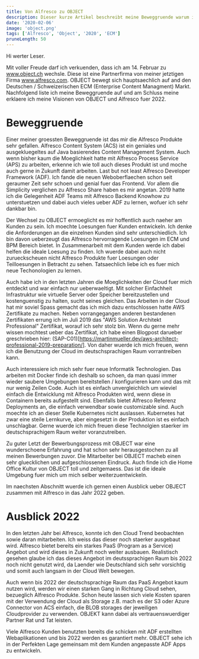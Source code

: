 ```yaml
---
title: Von Alfresco zu OBJECT
description: Dieser kurze Artikel beschreibt meine Beweggruende warum ich nach OBJECT gewechselt bin 
date: '2020-02-06'
image: 'object.png'
tags: ['Alfresco', 'Object', '2020', 'ECM']
pruneLength: 50
---
```


Hi werter Leser.

Mit voller Freude darf ich verkuenden, dass ich am 14. Februar zu www.object.ch wechsle. Diese ist eine Partnerfirma von meiner jetztigen Firma www.alfresco.com. OBJECT bewegt sich hauptsaechlich auf and den Deutschen / Schweizerischen ECM (Enterprise Content Managment) Markt. Nachfolgend liste ich meine Beweggruende auf und am Schluss meine erklaere ich meine Visionen von OBJECT und Alfresco fuer 2022.

# Beweggruende
Einer meiner groessten Beweggruende ist das mir die Alfresco Produkte sehr gefallen. Alfresco Content System (ACS) ist ein geniales und ausgekluegeltes auf Java basierendes Content Management System. Auch wenn bisher kaum die Moeglichkeit hatte mit Alfresco Process Service (APS) zu arbeiten, erkenne ich wie toll auch dieses Produkt ist und moche auch gerne in Zukunft damit arbeiten. Last but not least Alfresco Developer Framework (ADF). Ich fande die neuen Weboberflaechen schon seit geraumer Zeit sehr schoen und genial fuer das Frontend. Vor allem die Simplicity verglichen zu Alfresco Share haben es mir angetan. 2019 hatte ich die Gelegenheit ADF Teams mit Alfresco Backend Knowhow zu unterstuetzen und dabei auch vieles ueber ADF zu lernen, wofuer ich sehr dankbar bin.

Der Wechsel zu OBJECT ermoeglicht es mir hoffentlich auch naeher am Kunden zu sein. Ich moechte Loesungen fuer Kunden entwickeln. Ich denke die Anforderungen an die einzelnen Kunden sind sehr unterschiedlich. Ich bin davon ueberzeugt das Alfresco hervorragende Loesungen im ECM und BPM Bereich bietet. In Zusammenarbeit mit dem Kunden werde ich dabei helfen die ideale Loesung zu finden. Ich wuerde dabei auch nicht zurueckscheuen nicht Alfresco Produkte fuer Loesungen oder Teilloesungen in Betracht zu sehen. Tatsaechlich liebe ich es fuer mich neue Techonologien zu lernen.

Auch habe ich in den letzten Jahren die Moeglichkeiten der Cloud fuer mich entdeckt und war einfach nur ueberwaeltigt. Mit solcher Einfachheit Infrastruktur wie virtuelle Server oder Speicher bereitzustellen und kostenguenstig zu halten, sucht seines gleichen. Das Arbeiten in der Cloud hat mir soviel Spass gemacht das ich mich dazu entschlossen hatte AWS Zertifikate zu machen. Neben vorrangegangen anderen bestandenen Zertifikaten errung ich im Juli 2019 das "AWS Solution Architekt Professional" Zertifikat, worauf ich sehr stolz bin. Wenn du gerne mehr wissen mochtest ueber das Zertifikat, ich habe einen Blogpost darueber greschrieben hier: (SAP-C01)[https://martinmueller.dev/aws-architect-professional-2019-preparation/]. Von daher wuerde ich mich freuen, wenn ich die Benutzung der Cloud im deutschsprachigen Raum vorrantreiben kann.

Auch interessiere ich mich sehr fuer neue Informatik Technologien. Das arbeiten mit Docker finde ich deshalb so schoen, da man quasi immer wieder saubere Umgebungen bereitstellen / konfigurieren kann und das mit nur wenig Zeilen Code. Auch ist es einfach unvergleichlich um wieviel einfach die Entwicklung mit Alfresco Produkten wird, wenn diese in Containern bereits aufgestellt sind. Ebenfalls bietet Alfresco Referenz Deployments an, die einfach verwendbar sowie customizable sind. Auch moechte ich an dieser Stelle Kubernetes nicht auslassen. Kubernetes hat zwar eine steile Lernkurve, aber eingesetzt in der Produktion ist es einfach unschlagbar. Gerne wuerde ich mich freuen diese Technolgien staerker im deutschsprachigem Raum weiter voranzutreiben.

Zu guter Letzt der Bewerbungsprozess mit OBJECT war eine wunderschoene Erfahrung und hat schon sehr herausgestochen zu all meinen Bewerbungen zuvor. Die Mitarbeiter bei OBJECT macheb einen sehr gluecklichen und aufgeschlossenen Eindruck. Auch finde ich die Home Office Kultur von OBJECT toll und zeitgemaess. Das ist die ideale Umgebung fuer mich um mich selber weiterzuentwickeln.

Im naechsten Abschnitt wuerde ich gernen einen Ausblick ueber OBJECT zusammen mit Alfresco in das Jahr 2022 geben.

# Ausblick 2022
In den letzten Jahr bei Alfresco, konnte ich den Cloud Trend beobachten sowie daran mitarbeiten. Ich weiss das dieser noch staerker ausgebaut wird. Alfresco bietet bereits ein starkes PaaS (Program as a Service) Angebot und wird dieses in Zukunft noch weiter ausbauen. Realistisch gesehen glaube ich das dieses Angebot im deutssprachigen Raum bis 2022 noch nicht genutzt wird, da Laender wie Deutschland sich sehr vorsichtig und somit auch langsam in der Cloud Welt bewegen.

Auch wenn bis 2022 der deutschsprachige Raum das PaaS Angebot kaum nutzen wird, werden wir einen starken Gang in Richtung Cloud sehen, bezueglich Alfresco Produkte. Schon heute lassen sich viele Kosten sparen mit der Verwendung der Cloud als Storage z.B. mach es der S3 oder Azure Connector von ACS einfach, die BLOB storages der jeweiligen Cloudprovider zu verwenden. OBJEKT kann dabei als vertrauenswuerdiger Partner Rat und Tat leisten.

Viele Alfresco Kunden benutzten bereits die schicken mit ADF erstellten Webaplikationen und bis 2022 werden es garantiert mehr. OBJECT sehe ich in der Perfekten Lage gemeinsam mit dem Kunden angepasste ADF Apps zu entwickeln.
